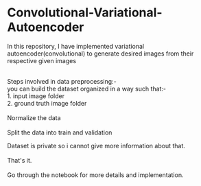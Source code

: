 # Convolutional-Variational-Autoencoder

In this repository, I have implemented variational autoencoder(convolutional) to generate desired images from their respective given images<br/>
 <br/>
 
 Steps involved in data preprocessing:-<br/>
   you can build the dataset organized in a way such that:- <br/>
    1. input image folder<br/>
    2. ground truth image folder<br/>
 <br/>
   Normalize the data<br/>
   <br/>
   Split the data into train and validation<br/>
 
 Dataset is private so i cannot give more information about that.<br/>
 <br/>
 That's it.<br/>
 <br/>
 Go through the notebook for more details and implementation.
 
